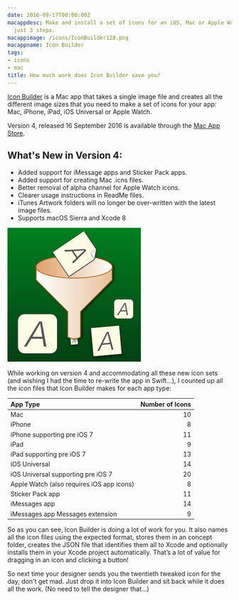 ```yaml
---
date: 2016-09-17T00:00:00Z
macappdesc: Make and install a set of icons for an iOS, Mac or Apple Watch app in
  just 3 steps.
macappimage: /icons/IconBuilder128.png
macappname: Icon Builder
tags:
- icons
- mac
title: How much work does Icon Builder save you?
---
```


[Icon Builder][1] is a Mac app that takes a single image file and creates all
the different image sizes that you need to make a set of icons for your app:
Mac, iPhone, iPad, iOS Universal or Apple Watch.

Version 4, released 16 September 2016 is available through the [Mac App
Store][2].

## What's New in Version 4:

* Added support for iMessage apps and Sticker Pack apps.
* Added support for creating Mac .icns files.
* Better removal of alpha channel for Apple Watch icons.
* Clearer usage instructions in ReadMe files.
* iTunes Artwork folders will no longer be over-written with the latest image
  files.
* Supports macOS Sierra and Xcode 8

![Icon Builder][3]

While working on version 4 and accommodating all these new icon sets (and
wishing I had the time to re-write the app in Swift...), I counted up all the
icon files that Icon Builder makes for each app type:

| App Type                                  | Number of Icons |
| :---------------------------------------- | --------------: |
| Mac                                       |              10 |
| iPhone                                    |               8 |
| iPhone supporting pre iOS 7               |              11 |
| iPad                                      |               9 |
| iPad supporting pre iOS 7                 |              13 |
| iOS Universal                             |              14 |
| iOS Universal supporting pre iOS 7        |              20 |
| Apple Watch (also requires iOS app icons) |               8 |
| Sticker Pack app                          |              11 |
| iMessages app                             |              14 |
| iMessages app Messages extension          |               9 |

So as you can see, Icon Builder is doing a lot of work for you. It also names
all the icon files using the expected format, stores them in an concept folder,
creates the JSON file that identifies them all to Xcode and optionally installs
them in your Xcode project automatically. That’s a lot of value for dragging in
an icon and clicking a button!

So next time your designer sends you the twentieth tweaked icon for the day,
don't get mad. Just drop it into Icon Builder and sit back while it does all the
work. (No need to tell the designer that...)

[1]: /icon-builder/
[2]: https://itunes.apple.com/app/icon-builder/id552293482
[3]: /images/IconBuilder.png
